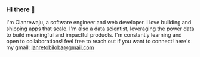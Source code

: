 ### Hi there 👋
I'm Olanrewaju, a software engineer and web developer. I love building and shipping apps that scale.
I'm also a data scientist, leveraging the power data to build meaningful and impactful products.
I'm constantly learning and open to collaborations! feel free to reach out if you want to connect!
here's my gmail: lanretobiloba@gmail.com
<!--
**lilanrex/lilanrex** is a ✨ _special_ ✨ repository because its `README.md` (this file) appears on your GitHub profile.

Here are some ideas to get you started:

- 🔭 I’m currently working on ...
- 🌱 I’m currently learning ...
- 👯 I’m looking to collaborate on ...
- 🤔 I’m looking for help with ...
- 💬 Ask me about ...
- 📫 How to reach me: ...
- 😄 Pronouns: ...
- ⚡ Fun fact: ...
-->
